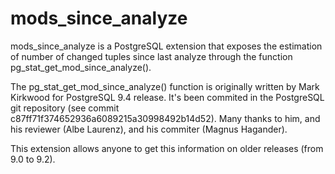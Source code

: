 mods_since_analyze
==================

mods_since_analyze is a PostgreSQL extension that exposes the estimation of
number of changed tuples since last analyze through the function
pg_stat_get_mod_since_analyze().

The pg_stat_get_mod_since_analyze() function is originally written by Mark
Kirkwood for PostgreSQL 9.4 release. It's been commited in the PostgreSQL
git repository (see commit c87ff71f374652936a6089215a30998492b14d52). Many
thanks to him, and his reviewer (Albe Laurenz), and his commiter (Magnus
Hagander).

This extension allows anyone to get this information on older releases (from
9.0 to 9.2).
